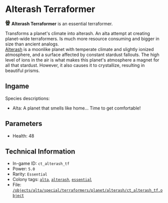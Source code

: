 # Alterash Terraformer

<img src="https://raw.githubusercontent.com/Ceterai/Enternia/main/objects/alta/special/terraformers/planet/alterash/icon.png" alt="Alterash Terraformer icon" loading="lazy" height=16px width="auto" /> **Alterash Terraformer** is an essential terraformer.

Transforms a planet's climate into alterash. An alta attempt at creating planet-wide terraformers. Is much more resource consuming and bigger in size than ancient analogs.  
[Alterash](https://ceterai.github.io/MyEnternia/Wiki/Tags/Alterash) is a moonlike planet with temperate climate and slightly ionized atmosphere, and a surface affected by constant stardust fallouts. The high level of ions in the air is what makes this planet's atmosphere a magnet for all that stardust. However, it also causes it to crystallize, resulting in beautiful prisms.

## Ingame

Species descriptions:

- Alta: A planet that smells like home... Time to get comfortable!

## Parameters

- Health: 48

## Technical Information

- In-game ID: `ct_alterash_tf`
- Power: `5.0`
- Rarity: `Essential`
- Colony tags: [`alta`](https://ceterai.github.io/MyEnternia/Wiki/Tags/Alta), [`alterash`](https://ceterai.github.io/MyEnternia/Wiki/Tags/Alterash), [`essential`](https://ceterai.github.io/MyEnternia/Wiki/Tags/Essential)
- File: [`/objects/alta/special/terraformers/planet/alterash/ct_alterash_tf.object`](https://github.com/Ceterai/Enternia/blob/main/objects/alta/special/terraformers/planet/alterash/ct_alterash_tf.object)
